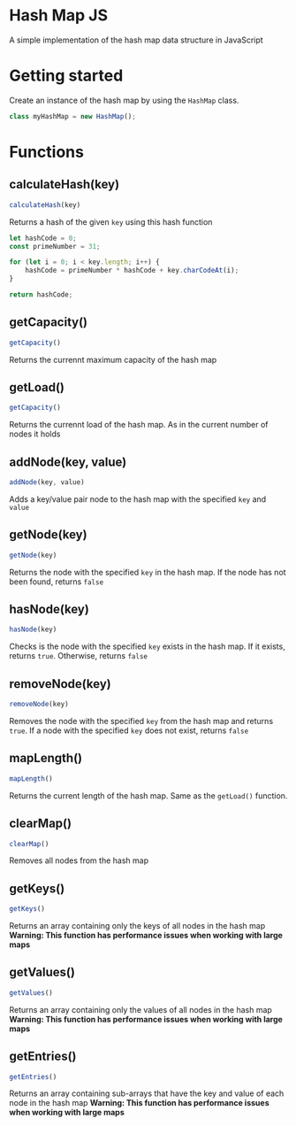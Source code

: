 # Hash Map JS
A simple implementation of the hash map data structure in JavaScript

# Getting started
Create an instance of the hash map by using the `HashMap` class.
```js
class myHashMap = new HashMap();
```
# Functions
## calculateHash(key)
```js
calculateHash(key)
```
Returns a hash of the given `key` using this hash function
```js
let hashCode = 0;
const primeNumber = 31;

for (let i = 0; i < key.length; i++) {
    hashCode = primeNumber * hashCode + key.charCodeAt(i);
}

return hashCode;
```
## getCapacity() 
```js
getCapacity()
```
Returns the currennt maximum capacity of the hash map
## getLoad() 
```js
getCapacity()
```
Returns the currennt load of the hash map. As in the current number of nodes it holds
## addNode(key, value) 
```js
addNode(key, value)
```
Adds a key/value pair node to the hash map with the specified `key` and `value`
## getNode(key) 
```js
getNode(key)
```
Returns the node with the specified `key` in the hash map. If the node has not been found, returns `false` 
## hasNode(key) 
```js
hasNode(key)
```
Checks is the node with the specified `key` exists in the hash map. If it exists, returns `true`. Otherwise, returns `false`
## removeNode(key) 
```js
removeNode(key)
```
Removes the node with the specified `key` from the hash map and returns `true`. If a node with the specified `key` does not exist, returns `false`
## mapLength() 
```js
mapLength()
```
Returns the current length of the hash map. Same as the `getLoad()` function.
## clearMap()
```js
clearMap()
```
Removes all nodes from the hash map
## getKeys()
```js
getKeys()
```
Returns an array containing only the keys of all nodes in the hash map
**Warning: This function has performance issues when working with large maps**
## getValues()
```js
getValues()
```
Returns an array containing only the values of all nodes in the hash map
**Warning: This function has performance issues when working with large maps**
## getEntries()
```js
getEntries()
```
Returns an array containing sub-arrays that have the key and value of each node in the hash map
**Warning: This function has performance issues when working with large maps**
